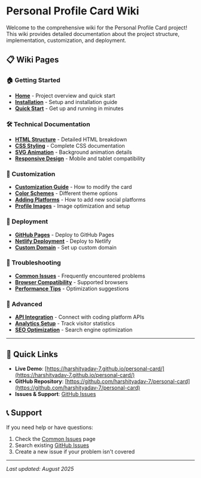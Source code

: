 # Personal Profile Card Wiki

Welcome to the comprehensive wiki for the Personal Profile Card project! This wiki provides detailed documentation about the project structure, implementation, customization, and deployment.

## 📋 Wiki Pages

### 🏠 Getting Started
- [**Home**](Home.md) - Project overview and quick start
- [**Installation**](Installation.md) - Setup and installation guide
- [**Quick Start**](Quick-Start.md) - Get up and running in minutes

### 🛠️ Technical Documentation
- [**HTML Structure**](HTML-Structure.md) - Detailed HTML breakdown
- [**CSS Styling**](CSS-Styling.md) - Complete CSS documentation
- [**SVG Animation**](SVG-Animation.md) - Background animation details
- [**Responsive Design**](Responsive-Design.md) - Mobile and tablet compatibility

### 🎨 Customization
- [**Customization Guide**](Customization-Guide.md) - How to modify the card
- [**Color Schemes**](Color-Schemes.md) - Different theme options
- [**Adding Platforms**](Adding-Platforms.md) - How to add new social platforms
- [**Profile Images**](Profile-Images.md) - Image optimization and setup

### 🚀 Deployment
- [**GitHub Pages**](GitHub-Pages.md) - Deploy to GitHub Pages
- [**Netlify Deployment**](Netlify-Deployment.md) - Deploy to Netlify
- [**Custom Domain**](Custom-Domain.md) - Set up custom domain

### 🐛 Troubleshooting
- [**Common Issues**](Common-Issues.md) - Frequently encountered problems
- [**Browser Compatibility**](Browser-Compatibility.md) - Supported browsers
- [**Performance Tips**](Performance-Tips.md) - Optimization suggestions

### 🔧 Advanced
- [**API Integration**](API-Integration.md) - Connect with coding platform APIs
- [**Analytics Setup**](Analytics-Setup.md) - Track visitor statistics
- [**SEO Optimization**](SEO-Optimization.md) - Search engine optimization

---

## 🚀 Quick Links

- **Live Demo**: [https://harshityadav-7.github.io/personal-card/](https://harshityadav-7.github.io/personal-card/)
- **GitHub Repository**: [https://github.com/harshityadav-7/personal-card](https://github.com/harshityadav-7/personal-card)
- **Issues & Support**: [GitHub Issues](https://github.com/harshityadav-7/personal-card/issues)

## 📞 Support

If you need help or have questions:
1. Check the [Common Issues](Common-Issues.md) page
2. Search existing [GitHub Issues](https://github.com/harshityadav-7/personal-card/issues)
3. Create a new issue if your problem isn't covered

---
*Last updated: August 2025*
